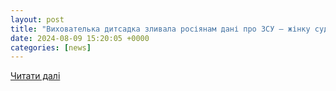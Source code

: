 ```yaml
---
layout: post
title: "Вихователька дитсадка зливала росіянам дані про ЗСУ — жінку судитимуть. Читайте на UKR.NET"
date: 2024-08-09 15:20:05 +0000
categories: [news]
---
```


[Читати далі](https://www.ukr.net/news/details/criminal/106125599.html)
